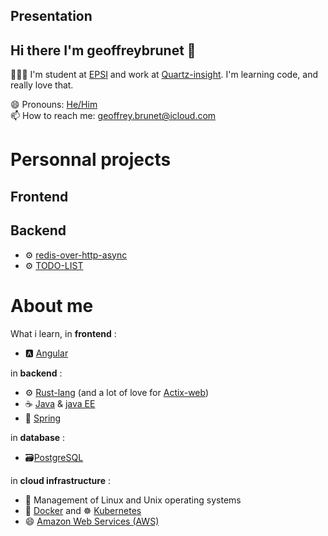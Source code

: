## Presentation

## Hi there I'm **geoffreybrunet** 👋

👨🏻‍💻 I'm student at [EPSI](https://www.epsi.fr) and work at [Quartz-insight](https://quartz-insight.com). I'm learning code, and really love that.

😄 Pronouns: [He/Him](https://pronoun.is/he)  
📫 How to reach me: geoffrey.brunet@icloud.com  

# Personnal projects

## Frontend

## Backend
- ⚙️ [redis-over-http-async](https://github.com/GeoffreyBrunet/redis-over-http-async)  
- ⚙️ [TODO-LIST](https://github.com/GeoffreyBrunet/TODO-LIST) 

# About me

What i learn, in **frontend** :
- 🅰️ [Angular](https://angular.io)

in **backend** :
- ⚙️ [Rust-lang](https://www.rust-lang.org/) (and a lot of love for [Actix-web](https://crates.io/crates/actix-web))
- ☕️ [Java](https://www.oracle.com/java/) & [java EE](https://www.oracle.com/fr/java/technologies/java-ee-glance.html)
- 🌱 [Spring](https://spring.io)

in **database** :
- 🗃️[PostgreSQL](https://www.postgresql.org/)

in **cloud infrastructure** :
- 🐧 Management of Linux and Unix operating systems
- 🐳 [Docker](https://www.docker.com) and ☸️ [Kubernetes](https://kubernetes.io)
- 😄 [Amazon Web Services (AWS)](https://aws.amazon.com/)



